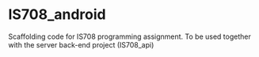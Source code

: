 # IS708_android

Scaffolding code for IS708 programming assignment. To be used together with the server back-end project (IS708_api)